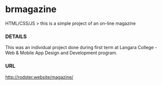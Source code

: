 # brmagazine
HTML/CSS/JS > this is a simple project of an on-line magazine

### DETAILS
This was an individual project done during first term at Langara College - Web & Mobile App Design and Development program.

### URL
http://rodster.website/magazine/
